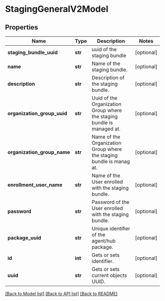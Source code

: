 # StagingGeneralV2Model

## Properties
Name | Type | Description | Notes
------------ | ------------- | ------------- | -------------
**staging_bundle_uuid** | **str** | uuid of the staging bundle | [optional] 
**name** | **str** | Name of the staging bundle. | [optional] 
**description** | **str** | Description of the staging bundle. | [optional] 
**organization_group_uuid** | **str** | Uuid of the Organization Group where the staging  bundle is managed at. | [optional] 
**organization_group_name** | **str** | Name of the Organization Group where the staging  bundle is manag  at. | [optional] 
**enrollment_user_name** | **str** | Name of the User enrolled with the staging  bundle. | [optional] 
**password** | **str** | Password of the User enrolled with the staging  bundle. | [optional] 
**package_uuid** | **str** | Unique identifier of the agent/hub package. | [optional] 
**id** | **int** | Gets or sets identifier. | [optional] 
**uuid** | **str** | Gets or sets current objects UUID. | [optional] 

[[Back to Model list]](../README.md#documentation-for-models) [[Back to API list]](../README.md#documentation-for-api-endpoints) [[Back to README]](../README.md)


